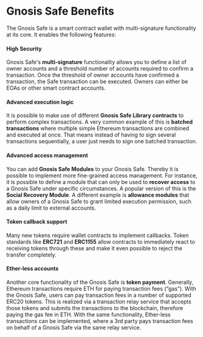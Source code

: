 # Gnosis Safe Benefits

The Gnosis Safe is a smart contract wallet with multi-signature functionality at its core. It enables the following features:

#### High Security

Gnosis Safe's **multi-signature** functionality allows you to define a list of owner accounts and a threshold number of accounts required to confirm a transaction. Once the threshold of owner accounts have confirmed a transaction, the Safe transaction can be executed. Owners can either be EOAs or other smart contract accounts.

#### Advanced execution logic

It is possible to make use of different **Gnosis Safe Library contracts** to perform complex transactions. A very common example of this is **batched transactions** where multiple simple Ethereum transactions are combined and executed at once. That means instead of having to sign several transactions sequentially, a user just needs to sign one batched transaction.

#### Advanced access management

You can add **Gnosis Safe Modules** to your Gnosis Safe. Thereby it is possible to implement more fine-grained access management. For instance, it is possible to define a module that can only be used to **recover access** to a Gnosis Safe under specific circumstances. A popular version of this is the **Social Recovery Module**. A different example is **allowance modules** that allow owners of a Gnosis Safe to grant limited execution permission, such as a daily limit to external accounts.

#### Token callback support

Many new tokens require wallet contracts to implement callbacks. Token standards like **ERC721** and **ERC1155** allow contracts to immediately react to receiving tokens through these and make it even possible to reject the transfer completely.

#### Ether-less accounts

Another core functionality of the Gnosis Safe is **token payment**. Generally, Ethereum transactions require ETH for paying transaction fees \(“gas”\). With the Gnosis Safe, users can pay transaction fees in a number of supported ERC20 tokens. This is realized via a transaction relay service that accepts those tokens and submits the transactions to the blockchain, therefore paying the gas fee in ETH. With the same functionality, Ether-less transactions can be implemented, where a 3rd party pays transaction fees on behalf of a Gnosis Safe via the same relay service.

